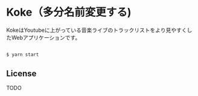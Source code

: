 # Koke（多分名前変更する)

KokeはYoutubeに上がっている音楽ライブのトラックリストをより見やすくしたWebアプリケーションです。




## 

```bash
$ yarn start
```



## License

TODO
